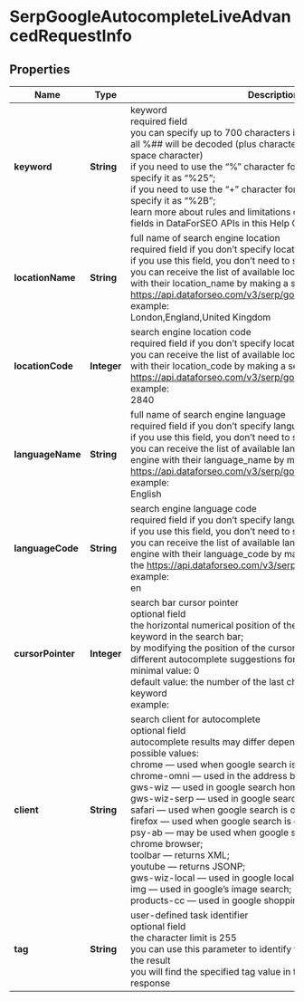 # SerpGoogleAutocompleteLiveAdvancedRequestInfo


## Properties

| Name | Type | Description | Notes |
|------------ | ------------- | ------------- | -------------|
**keyword** | **String** | keyword<br>required field<br>you can specify up to 700 characters in the keyword field<br>all %## will be decoded (plus character ‘+’ will be decoded to a space character)<br>if you need to use the “%” character for your keyword, please specify it as “%25”;<br>if you need to use the “+” character for your keyword, please specify it as “%2B”;<br>learn more about rules and limitations of keyword and keywords fields in DataForSEO APIs in this Help Center article |[optional]|
**locationName** | **String** | full name of search engine location<br>required field if you don’t specify location_code<br>if you use this field, you don’t need to specify location_code;<br>you can receive the list of available locations of the search engine with their location_name by making a separate request to https://api.dataforseo.com/v3/serp/google/autocomplete/locations<br>example:<br>London,England,United Kingdom |[optional]|
**locationCode** | **Integer** | search engine location code<br>required field if you don’t specify location_name;<br>you can receive the list of available locations of the search engines with their location_code by making a separate request to https://api.dataforseo.com/v3/serp/google/locations<br>example:<br>2840 |[optional]|
**languageName** | **String** | full name of search engine language<br>required field if you don’t specify language_code<br>if you use this field, you don’t need to specify language_code;<br>you can receive the list of available languages of the search engine with their language_name by making a separate request to https://api.dataforseo.com/v3/serp/google/languages<br>example:<br>English |[optional]|
**languageCode** | **String** | search engine language code<br>required field if you don’t specify language_name<br>if you use this field, you don’t need to specify language_name;<br>you can receive the list of available languages of the search engine with their language_code by making a separate request to the https://api.dataforseo.com/v3/serp/google/languages<br>example:<br>en |[optional]|
**cursorPointer** | **Integer** | search bar cursor pointer<br>optional field<br>the horizontal numerical position of the cursor pointer within the keyword in the search bar;<br>by modifying the position of the cursor pointer, you will obtain different autocomplete suggestions for the same seed keyword;<br>minimal value: 0<br>default value: the number of the last character of the specified keyword<br>example:<br>|which query are s – 'cursor_pointer': 0<br>which query is s| – 'cursor_pointer': 16<br>which que|ry is s – 'cursor_pointer': 9 |[optional]|
**client** | **String** | search client for autocomplete<br>optional field<br>autocomplete results may differ depending on the search client;<br>possible values:<br>chrome — used when google search is opened in google chrome;<br>chrome-omni — used in the address bar in chrome;<br>gws-wiz — used in google search home page;<br>gws-wiz-serp — used in google search engine results page;<br>safari — used when google search is opened in safari browser;<br>firefox — used when google search is opened in firefox browser;<br>psy-ab — may be used when google search is opened in google chrome browser;<br>toolbar — returns XML;<br>youtube — returns JSONP;<br>gws-wiz-local — used in google local;<br>img — used in google’s image search;<br>products-cc — used in google shopping search |[optional]|
**tag** | **String** | user-defined task identifier<br>optional field<br>the character limit is 255<br>you can use this parameter to identify the task and match it with the result<br>you will find the specified tag value in the data object of the response |[optional]|